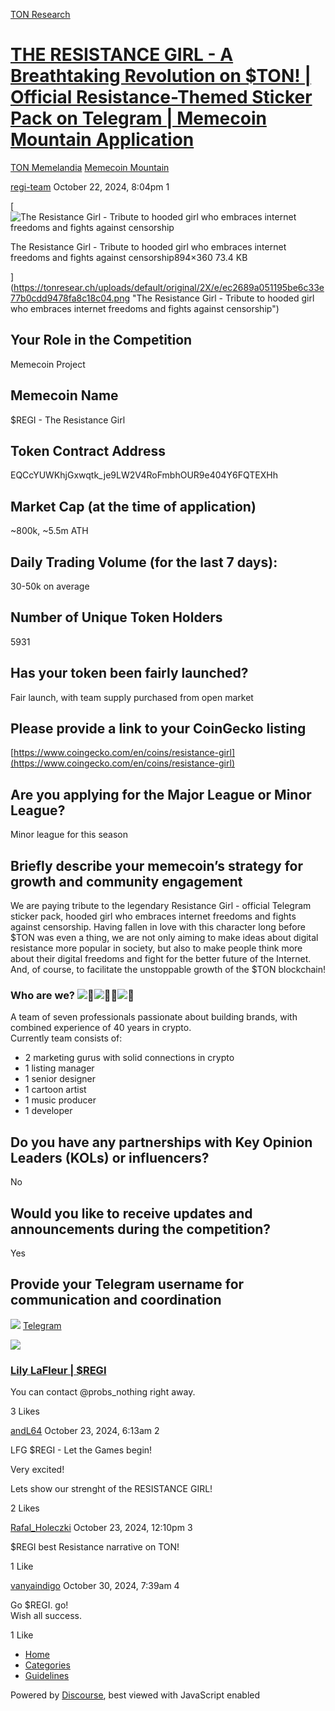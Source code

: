 [TON Research](/)

# [THE RESISTANCE GIRL - A Breathtaking Revolution on $TON! | Official Resistance-Themed Sticker Pack on Telegram | Memecoin Mountain Application](/t/the-resistance-girl-a-breathtaking-revolution-on-ton-official-resistance-themed-sticker-pack-on-telegram-memecoin-mountain-application/38612)

[TON Memelandia](/c/ton-memelandia/memecoin-mountain/86)  [Memecoin Mountain](/c/ton-memelandia/memecoin-mountain/86) 

    

[regi-team](https://tonresear.ch/u/regi-team)   October 22, 2024, 8:04pm  1

[![The Resistance Girl - Tribute to hooded girl who embraces internet freedoms and fights against censorship](https://tonresear.ch/uploads/default/optimized/2X/e/ec2689a051195be6c33e77b0cdd9478fa8c18c04_2_690x277.png)

The Resistance Girl - Tribute to hooded girl who embraces internet freedoms and fights against censorship894×360 73.4 KB

](https://tonresear.ch/uploads/default/original/2X/e/ec2689a051195be6c33e77b0cdd9478fa8c18c04.png "The Resistance Girl - Tribute to hooded girl who embraces internet freedoms and fights against censorship")

## [](#p-63182-your-role-in-the-competition-1)Your Role in the Competition

Memecoin Project

## [](#p-63182-memecoin-name-2)Memecoin Name

$REGI - The Resistance Girl

## [](#p-63182-token-contract-address-3)Token Contract Address

EQCcYUWKhjGxwqtk\_je9LW2V4RoFmbhOUR9e404Y6FQTEXHh

## [](#p-63182-market-cap-at-the-time-of-application-4)Market Cap (at the time of application)

~800k, ~5.5m ATH

## [](#p-63182-daily-trading-volume-for-the-last-7-days-5)Daily Trading Volume (for the last 7 days):

30-50k on average

## [](#p-63182-number-of-unique-token-holders-6)Number of Unique Token Holders

5931

## [](#p-63182-has-your-token-been-fairly-launched-7)Has your token been fairly launched?

Fair launch, with team supply purchased from open market

## [](#p-63182-please-provide-a-link-to-your-coingecko-listing-8)Please provide a link to your CoinGecko listing

[https://www.coingecko.com/en/coins/resistance-girl](https://www.coingecko.com/en/coins/resistance-girl)

## [](#p-63182-are-you-applying-for-the-major-league-or-minor-league-9)Are you applying for the Major League or Minor League?

Minor league for this season

## [](#p-63182-briefly-describe-your-memecoins-strategy-for-growth-and-community-engagement-10)Briefly describe your memecoin’s strategy for growth and community engagement

We are paying tribute to the legendary Resistance Girl - official Telegram sticker pack, hooded girl who embraces internet freedoms and fights against censorship. Having fallen in love with this character long before $TON was even a thing, we are not only aiming to make ideas about digital resistance more popular in society, but also to make people think more about their digital freedoms and fight for the better future of the Internet. And, of course, to facilitate the unstoppable growth of the $TON blockchain!

### [](#p-63182-who-are-we-11)Who are we? ![:adult:](https://tonresear.ch/images/emoji/twitter/adult.png?v=12 ":adult:")![:man_beard:](https://tonresear.ch/images/emoji/twitter/man_beard.png?v=12 ":man_beard:")![:woman:](https://tonresear.ch/images/emoji/twitter/woman.png?v=12 ":woman:")

A team of seven professionals passionate about building brands, with combined experience of 40 years in crypto.  
Currently team consists of:

*   2 marketing gurus with solid connections in crypto
*   1 listing manager
*   1 senior designer
*   1 cartoon artist
*   1 music producer
*   1 developer

## [](#p-63182-do-you-have-any-partnerships-with-key-opinion-leaders-kols-or-influencers-12)Do you have any partnerships with Key Opinion Leaders (KOLs) or influencers?

No

## [](#p-63182-would-you-like-to-receive-updates-and-announcements-during-the-competition-13)Would you like to receive updates and announcements during the competition?

Yes

## [](#p-63182-provide-your-telegram-username-for-communication-and-coordination-14)Provide your Telegram username for communication and coordination

![](https://telegram.org/img/website_icon.svg?4) [Telegram](https://t.me/probs_nothing)

![](https://cdn1.cdn-telegram.org/file/OVjjueSzIeCVYrZz8JL2g4VfaBrMD-HzzXYYfHuc8FUrgSlIHEzOhiU7SO63mzIKGXftLjx66gwUbAXjS0Ycte1a_2t_-VS5m2PdTAeE3owA1wuodSA9H4VNrbAocGKEOUjUfCuijbjYGIlQExwkpL_x5n0MyXnYRIvo92qa4mmNnDwWc6xh41YWVlTTj2GTCobqu8oMjEVmVCRHhiq_n5qJ5X5bNnBONH8HVRH2hhNS3WX9ftoC0Fmyny_Vneek4nOkYVqnR3xclINqnYdQfL7I-R9tz0nbsVjk0soTqnhE_4ZfLorgNfQkEFu2IT4LehKJyFRES-Hoh6BOkWGj3A.jpg)

### [Lily LaFleur | $REGI](https://t.me/probs_nothing)

You can contact @probs\_nothing right away.

  3 Likes

[andL64](https://tonresear.ch/u/andL64) October 23, 2024, 6:13am  2

LFG $REGI - Let the Games begin!

Very excited!

Lets show our strenght of the RESISTANCE GIRL!

  2 Likes

[Rafal\_Holeczki](https://tonresear.ch/u/Rafal_Holeczki) October 23, 2024, 12:10pm  3

$REGI best Resistance narrative on TON!

  1 Like

[vanyaindigo](https://tonresear.ch/u/vanyaindigo) October 30, 2024, 7:39am  4

Go $REGI. go!  
Wish all success.

  1 Like

*   [Home](/)
*   [Categories](/categories)
*   [Guidelines](/guidelines)

Powered by [Discourse](https://www.discourse.org), best viewed with JavaScript enabled